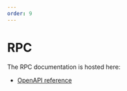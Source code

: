```yaml
---
order: 9
---
```


# RPC

The RPC documentation is hosted here:

- [OpenAPI reference](https://docs.cometbft.com/v0.34/rpc)
